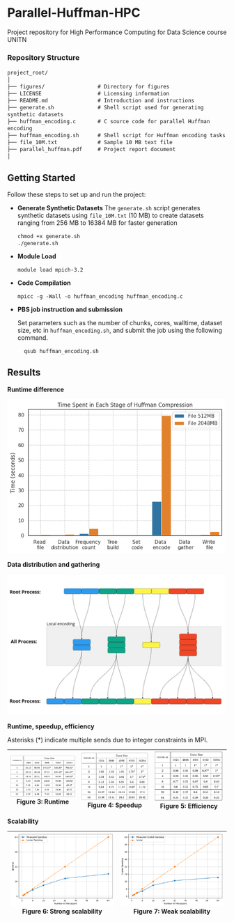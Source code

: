 # Parallel-Huffman-HPC
Project repository for High Performance Computing for Data Science course UNITN

### Repository Structure

```plaintext
project_root/
│
├── figures/                 # Directory for figures
├── LICENSE                  # Licensing information
├── README.md                # Introduction and instructions
├── generate.sh              # Shell script used for generating synthetic datasets 
├── huffman_encoding.c       # C source code for parallel Huffman encoding
├── huffman_encoding.sh      # Shell script for Huffman encoding tasks
├── file_10M.txt             # Sample 10 MB text file
├── parallel_huffman.pdf     # Project report document
│
```
## Getting Started
Follow these steps to set up and run the project:

- **Generate Synthetic Datasets**
  The `generate.sh` script generates synthetic datasets using `file_10M.txt` (10 MB) to create datasets ranging from 256 MB to 16384 MB for faster generation
  ```
  chmod +x generate.sh
  ./generate.sh
  ```
- **Module Load**
  ```
  module load mpich-3.2
  ```
- **Code Compilation**
  ```
  mpicc -g -Wall -o huffman_encoding huffman_encoding.c
  ```
- **PBS job instruction and submission**

  Set parameters such as the number of chunks, cores, walltime, dataset size, etc in `huffman_encoding.sh`, and submit the job using the following command. 
  ```
    qsub huffman_encoding.sh
  ```

## Results

**Runtime difference**

<img src="figures/time_spent.png" alt="Alt Text" width="500" />

**Data distribution and gathering**

<img src="figures/data_distribution.jpg" alt="Alt Text" width="500" />

**Runtime, speedup, efficiency**

Asterisks (*) indicate multiple sends due to integer constraints in MPI.

| ![Runtime](figures/runtime.png) <br> **Figure 3:** Runtime | ![Speedup](figures/speedup.png) <br> **Figure 4:** Speedup | ![Speedup](figures/efficiency.png) <br> **Figure 5:** Efficiency |
|:--:|:--:|:--:|


**Scalability**

| ![Strong scalability](figures/strong_scale.png) <br> **Figure 6:** Strong scalability | ![Weak scalability](figures/weak_scale.png) <br> **Figure 7:** Weak scalability |
|:--:|:--:|






